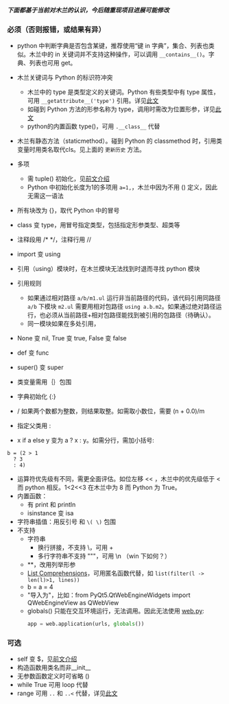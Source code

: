 ***下面都基于当前对木兰的认识，今后随重现项目进展可能修改***

### 必须（否则报错，或结果有异）

- python 中判断字典是否包含某键，推荐使用“键 in 字典”，集合、列表也类似。木兰中的 in 关键词并不支持这种操作，可以调用 `__contains__()`。字典、列表也可用 get。

- 木兰关键词与 Python 的标识符冲突
  - 木兰中的 type 是类型定义的关键词。Python 有些类型中有 type 属性，可用 `__getattribute__('type')` 引用。详见[此文](https://zhuanlan.zhihu.com/p/262835743)
  - 如碰到 Python 方法的形参名称为 type，调用时需改为位置形参，详见[此文](https://zhuanlan.zhihu.com/p/277557485)
  - python的内置函数 type()，可用 `.__class__` 代替

- 木兰有静态方法（staticmethod）。碰到 Python 的 classmethod 时，引用类变量时用类名取代cls。见上面的 `更新历史` 方法。
- 多项
  - 需 tuple() 初始化，见[前文介绍](https://zhuanlan.zhihu.com/p/266428706)
  - Python 中初始化长度为1的多项用 `a=1,`，木兰中因为不用 () 定义，因此无需这一语法
- 所有块改为 {}，取代 Python 中的冒号
- class 变 type，用冒号指定类型，包括指定形参类型、超类等
- 注释段用 /* */，注释行用 //
- import 变 using
- 引用（using）模块时，在木兰模块无法找到时退而寻找 python 模块
- 引用规则
  - 如果通过相对路径 `a/b/m1.ul` 运行非当前路径的代码，该代码引用同路径 `a/b` 下模块 `m2.ul` 需要用相对包路径 `using a.b.m2`。如果通过绝对路径运行，也必须从当前路径+相对包路径能找到被引用的包路径（待确认）。
  - 同一模块如果在多处引用，
- None 变 nil, True 变 true, False 变 false
- def 变 func
- super() 变 super
- 类变量需用｛｝包围
- 字典初始化 {:}
- / 如果两个数都为整数，则结果取整。如需取小数位，需要 (n + 0.0)/m
- 指定父类用 : 
- x if a else y 变为 a ? x : y。如需分行，需加小括号:
```
b = (2 > 1
  ? 3
  : 4)
```
- 运算符优先级有不同，需更全面评估。如位左移 << ，木兰中的优先级低于 < 而 python 相反。1<2<<3 在木兰中为 8 而 Python 为 True。
- 内置函数：
  - 有 print 和 println
  - isinstance 变 isa
- 字符串插值：用反引号 和 `\( \)` 包围
- 不支持
  - 字符串
    - 换行拼接，不支持 \，可用 +
    - 多行字符串不支持 """，可用 \n （win 下如何？）
  - **，改用列举形参
  - [List Comprehensions](https://docs.python.org/3.7/tutorial/datastructures.html#list-comprehensions)，可用匿名函数代替，如 `list(filter(l -> len(l)>1, lines))`
  - b = a = 4
  - "导入为"，比如：from PyQt5.QtWebEngineWidgets import QWebEngineView as QWebView
  - globals() 只能在交互环境运行，无法调用。因此无法使用 [web.py](https://webpy.org/):
    ```python
    app = web.application(urls, globals())
    ```


### 可选

- self 变 $，见[前文介绍](https://zhuanlan.zhihu.com/p/261048633)
- 构造函数用类名而非__init__
- 无参数函数定义时可省略 ()
- while True 可用 loop 代替
- range 可用 `..` 和 `..<` 代替，详见[此文](https://zhuanlan.zhihu.com/p/157251383)